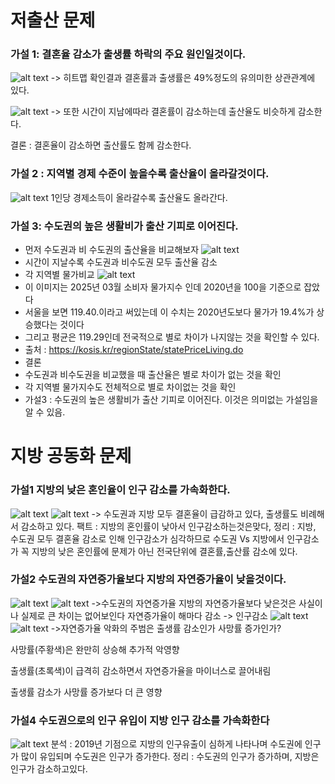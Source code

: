 # 저출산 문제
### 가설 1: 결혼율 감소가 출생률 하락의 주요 원인일것이다.
![alt text](<FlaskWeb/static/img/graph/가설1-결혼률과 출생률 상관관계분석.png>)
-> 히트맵 확인결과 결혼률과 출생률은 49%정도의 유의미한 상관관계에 있다.

![alt text](<FlaskWeb/static/img/graph/가설1-시간에따른 결혼률과 출산률 추이.png>)
-> 또한 시간이 지남에따라 결혼률이 감소하는데 출산율도 비슷하게 감소한다.

결론 : 결혼율이 감소하면 출산률도 함께 감소한다.

### 가설 2 : 지역별 경제 수준이 높을수록 출산율이 올라갈것이다.
![alt text](<FlaskWeb/static/img/graph/가설2-지역별 경제 수준과 출산율의 관계.png>)
1인당 경제소득이 올라갈수록 출산율도 올라간다.

### 가설 3: 수도권의 높은 생활비가 출산 기피로 이어진다.
- 먼저 수도권과 비 수도권의 출산율을 비교해보자
![alt text](출산율표.PNG)
- 시간이 지날수록 수도권과 비수도권 모두 출산율 감소
- 각 지역별 물가비교
![alt text](<각 지역별 물가지수.PNG>)
- 이 이미지는 2025년 03월 소비자 물가지수 인데 2020년을 100을 기준으로 잡았다
- 서울을 보면 119.40.이라고 써있는데 이 수치는 2020년도보다 물가가 19.4%가 상승했다는 것이다
- 그리고 평균은 119.29인데 전국적으로 별로 차이가 나지않는 것을 확인할 수 있다.
- 출처 : https://kosis.kr/regionState/statePriceLiving.do
- 결론
- 수도권과 비수도권을 비교했을 때 출산율은 별로 차이가 없는 것을 확인
- 각 지역별 물가지수도 전체적으로 별로 차이없는 것을 확인
- 가설3 : 수도권의 높은 생활비가 출산 기피로 이어진다. 이것은 의미없는 가설임을 알 수 있음.

# 지방 공동화 문제
### 가설1 지방의 낮은 혼인율이 인구 감소를 가속화한다.
![alt text](<FlaskWeb/static/img/graph/가설1-년도별 수도권 vs 지방 출산율-결혼률 비교.png>)
![alt text](<FlaskWeb/static/img/graph/가설1-년도별 대도시 vs 소도시 출산율-결혼률 비교.png>)
-> 수도권과 지방 모두 결혼율이 급감하고 있다, 출생률도 비례해서 감소하고 있다.
팩트 : 지방의 혼인률이 낮아서 인구감소하는것은맞다,
정리 : 지방, 수도권 모두 결혼율 감소로 인해 인구감소가 심각하므로 
       수도권 Vs 지방에서 인구감소가 꼭 지방의 낮은 혼인률에 문제가 아닌 전국단위에 결혼률,출산률 감소에 있다.

### 가설2 수도권의 자연증가율보다 지방의 자연증가율이 낮을것이다.
![alt text](FlaskWeb/static/img/graph/가설2-2.도시.png)
![alt text](FlaskWeb/static/img/graph/가설2-2.지방.png)
->수도권의 자연증가율 지방의 자연증가율보다 낮은것은 사실이나
실제로 큰 차이는 없어보인다
자연증가율이 해마다 감소 -> 인구감소
![alt text](<FlaskWeb/static/img/graph/가설2-2.출생률사망률 비교.png>)
![alt text](<FlaskWeb/static/img/graph/가설2-2.출생률사망률 비교2.png>)
->자연증가율 악화의 주범은 출생률 감소인가 사망률 증가인가?

사망률(주황색)은 완만히 상승해 추가적 악영향

출생률(초록색)이 급격히 감소하면서 자연증가율을 마이너스로 끌어내림

출생률 감소가 사망률 증가보다 더 큰 영향

### 가설4 수도권으로의 인구 유입이 지방 인구 감소를 가속화한다
![alt text](<FlaskWeb/static/img/graph/수도권-비수도권 순이동률 비교 (2012-2022).png>)
분석 : 2019년 기점으로 지방의 인구유출이 심하게 나타나며 수도권에 인구가 많이 유입되며 수도권은 인구가 증가한다.
정리 : 수도권의 인구가 증가하며, 지방은 인구가 감소하고있다.


